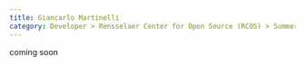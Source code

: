 ```yaml
---
title: Giancarlo Martinelli
category: Developer > Rensselaer Center for Open Source (RCOS) > Summer 2025
---
```


coming soon